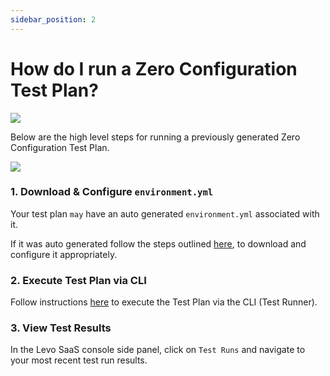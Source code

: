 ```yaml
---
sidebar_position: 2
---
```


# How do I run a Zero Configuration Test Plan?
![](../../../assets/zero-conf-test-plan.svg)

Below are the high level steps for running a previously generated Zero Configuration Test Plan.

![](../../../assets/task-run-zero-conf-test-plan.svg)

### 1. Download & Configure `environment.yml`
    
Your test plan `may` have an auto generated `environment.yml` associated with it.
    
If it was auto generated follow the steps outlined [here](/guides/security-testing/test-your-app/test-app-security/zero-conf/configure-env-yml.md), to download and configure it appropriately.

### 2. Execute Test Plan via CLI

Follow instructions [here](/guides/security-testing/test-your-app/test-app-security/zero-conf/execute-test-plan.md) to execute the Test Plan via the CLI (Test Runner).

### 3. View Test Results

In the Levo SaaS console side panel, click on `Test Runs` and navigate to your most recent test run results.